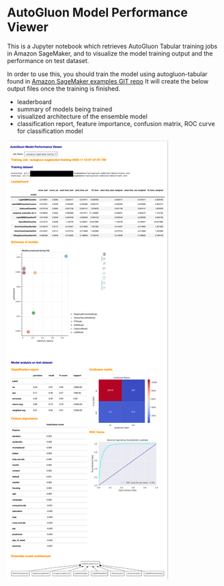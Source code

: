 # AutoGluon Model Performance Viewer

This is a Jupyter notebook which retrieves AutoGluon Tabular training jobs in Amazon SageMaker, and to visualize the model training output and the performance on test dataset. 

In order to use this, you should train the model using autogluon-tabular found in [Amazon SageMaker examples GIT repo](https://github.com/aws/amazon-sagemaker-examples/tree/master/advanced_functionality/autogluon-tabular) It will create the below output files once the training is finished.

- leaderboard
- summary of models being trained
- visualized architecture of the ensemble model
- classification report, feature importance, confusion matrix, ROC curve for classification model



![](./autogluon-model-viewer-sample.png)

